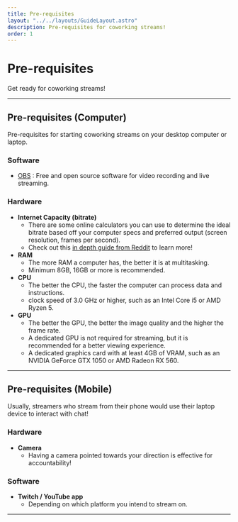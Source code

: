 ```yaml
---
title: Pre-requisites
layout: "../../layouts/GuideLayout.astro"
description: Pre-requisites for coworking streams!
order: 1
---
```


# Pre-requisites

Get ready for coworking streams!

---

## Pre-requisites (Computer)

Pre-requisites for starting coworking streams on your desktop computer or laptop.

### Software

- [OBS](https://obsproject.com/) : Free and open source software for video recording and live streaming.

### Hardware

- **Internet Capacity (bitrate)**
  - There are some online calculators you can use to determine the ideal bitrate based off your computer specs and preferred output (screen resolution, frames per second).
  - Check out this [in depth guide from Reddit](https://www.reddit.com/r/Twitch/comments/2dz7ru/bitrates_resolutions_and_quality/) to learn more!
- **RAM**
  - The more RAM a computer has, the better it is at multitasking.
  - Minimum 8GB, 16GB or more is recommended.
- **CPU**
  - The better the CPU, the faster the computer can process data and instructions.
  - clock speed of 3.0 GHz or higher, such as an Intel Core i5 or AMD Ryzen 5.
- **GPU**
  - The better the GPU, the better the image quality and the higher the frame rate. 
  - A dedicated GPU is not required for streaming, but it is recommended for a better viewing experience.
  - A dedicated graphics card with at least 4GB of VRAM, such as an NVIDIA GeForce GTX 1050 or AMD Radeon RX 560.

---

## Pre-requisites (Mobile)

Usually, streamers who stream from their phone would use their laptop device to interact with chat!

### Hardware

- **Camera**
  - Having a camera pointed towards your direction is effective for accountability!

### Software

- **Twitch / YouTube app**
  - Depending on which platform you intend to stream on.

---